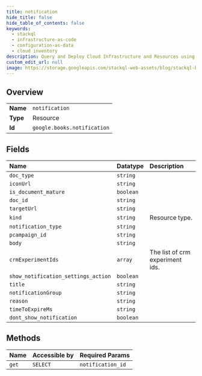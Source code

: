```yaml
---
title: notification
hide_title: false
hide_table_of_contents: false
keywords:
  - stackql
  - infrastructure-as-code
  - configuration-as-data
  - cloud inventory
description: Query and Deploy Cloud Infrastructure and Resources using SQL
custom_edit_url: null
image: https://storage.googleapis.com/stackql-web-assets/blog/stackql-blog-post-featured-image.png
---
```

  
    

## Overview
<table><tbody>
<tr><td><b>Name</b></td><td><code>notification</code></td></tr>
<tr><td><b>Type</b></td><td>Resource</td></tr>
<tr><td><b>Id</b></td><td><code>google.books.notification</code></td></tr>
</tbody></table>

## Fields
| Name | Datatype | Description |
|:-----|:---------|:------------|
| `doc_type` | `string` |  |
| `iconUrl` | `string` |  |
| `is_document_mature` | `boolean` |  |
| `doc_id` | `string` |  |
| `targetUrl` | `string` |  |
| `kind` | `string` | Resource type. |
| `notification_type` | `string` |  |
| `pcampaign_id` | `string` |  |
| `body` | `string` |  |
| `crmExperimentIds` | `array` | The list of crm experiment ids. |
| `show_notification_settings_action` | `boolean` |  |
| `title` | `string` |  |
| `notificationGroup` | `string` |  |
| `reason` | `string` |  |
| `timeToExpireMs` | `string` |  |
| `dont_show_notification` | `boolean` |  |
## Methods
| Name | Accessible by | Required Params |
|:-----|:--------------|:----------------|
| `get` | `SELECT` | `notification_id` |
